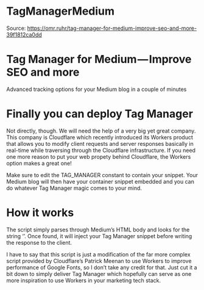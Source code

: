 # TagManagerMedium

Source: https://omr.ruhr/tag-manager-for-medium-improve-seo-and-more-39f1812ca0dd

# Tag Manager for Medium — Improve SEO and more

Advanced tracking options for your Medium blog in a couple of minutes

# Finally you can deploy Tag Manager

Not directly, though. We will need the help of a very big yet great company. This company is Cloudflare which recently introduced its Workers product that allows you to modify client requests and server responses basically in real-time while traversing through the Cloudflare infrastructure. If you need one more reason to put your web propety behind Cloudflare, the Workers option makes a great one!

Make sure to edit the TAG_MANAGER constant to contain your snippet. Your Medium blog will then have your container snippet embedded and you can do whatever Tag Manager magic comes to your mind.

# How it works

The script simply parses through Medium’s HTML body and looks for the string ‘</head>’. Once found, it will inject your Tag Manager snippet before writing the response to the client.

I have to say that this script is just a modification of the far more complex script provided by Cloudflare’s Patrick Meenan to use Workers to improve performance of Google Fonts, so I don’t take any credit for that. Just cut it a bit down to simply deliver Tag Manager which hopefully can serve as one more inspiration to use Workers in your marketing tech stack.
